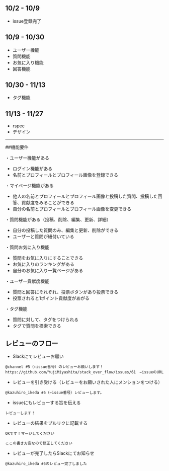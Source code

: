 ## 10/2 - 10/9
* issue登録完了

## 10/9 - 10/30
* ユーザー機能
* 質問機能
* お気に入り機能
* 回答機能

## 10/30 - 11/13
* タグ機能

## 11/13 - 11/27
* rspec
* デザイン

---
##機能要件

・ユーザー機能がある
* ログイン機能がある
* 名前とプロフィールとプロフィール画像を登録できる

・マイページ機能がある
* 他人の名前とプロフィールとプロフィール画像と投稿した質問、投稿した回答、貢献度をみることができる
* 自分の名前とプロフィールとプロフィール画像を変更できる

・質問機能がある（投稿、削除、編集、更新、詳細）
* 自分の投稿した質問のみ、編集と更新、削除ができる
* ユーザーと質問が紐付いている

・質問お気に入り機能
* 質問をお気に入りにすることできる
* お気に入りのランキングがある
* 自分のお気に入り一覧ページがある

・ユーザー貢献度機能
* 質問と回答にそれぞれ、投票ボタンがあり投票できる
* 投票されると1ポイント貢献度があがる

・タグ機能
* 質問に対して、タグをつけられる
* タグで質問を検索できる


## レビューのフロー

* Slackにてレビューお願い

```
@channel #5（←issue番号）のレビューお願いします！
https://github.com/YujiMiyashita/stack_over_flow/issues/61　←issueのURL
```

* レビューを引き受ける（レビューをお願いされた人にメンションをつける）

```
@kazuhiro_ikeda #5（←issue番号）レビューします。
```

* issueにもレビューする旨を伝える

```
レビューします！
```

* レビューの結果をプルリクに記載する

```
OKです！マージしてください
```
```
ここの書き方変なので修正してください
```

* レビューが完了したらSlackにてお知らせ

```
@kazuhiro_ikeda #5のレビュー完了しました
```
